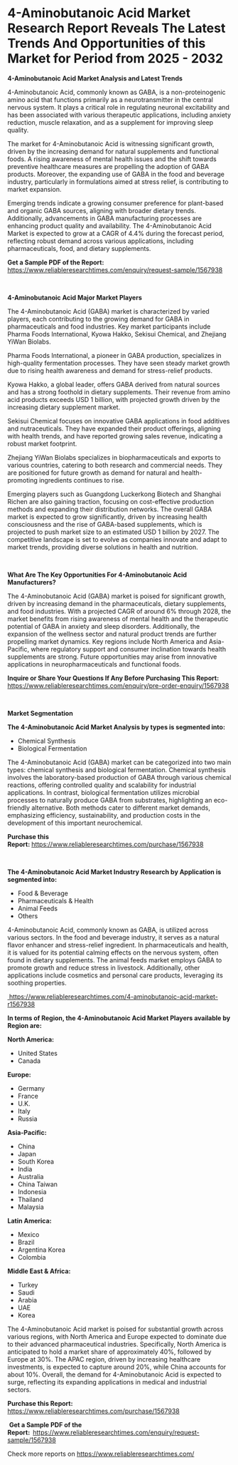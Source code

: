 <p><h1>4-Aminobutanoic Acid Market Research Report Reveals The Latest Trends And Opportunities of this Market for Period from 2025 - 2032</h1></p><p><strong>4-Aminobutanoic Acid Market Analysis and Latest Trends</strong></p>
<p><p>4-Aminobutanoic Acid, commonly known as GABA, is a non-proteinogenic amino acid that functions primarily as a neurotransmitter in the central nervous system. It plays a critical role in regulating neuronal excitability and has been associated with various therapeutic applications, including anxiety reduction, muscle relaxation, and as a supplement for improving sleep quality.</p><p>The market for 4-Aminobutanoic Acid is witnessing significant growth, driven by the increasing demand for natural supplements and functional foods. A rising awareness of mental health issues and the shift towards preventive healthcare measures are propelling the adoption of GABA products. Moreover, the expanding use of GABA in the food and beverage industry, particularly in formulations aimed at stress relief, is contributing to market expansion.</p><p>Emerging trends indicate a growing consumer preference for plant-based and organic GABA sources, aligning with broader dietary trends. Additionally, advancements in GABA manufacturing processes are enhancing product quality and availability. The 4-Aminobutanoic Acid Market is expected to grow at a CAGR of 4.4% during the forecast period, reflecting robust demand across various applications, including pharmaceuticals, food, and dietary supplements.</p></p>
<p><strong>Get a Sample PDF of the Report:&nbsp;</strong> <a href="https://www.reliableresearchtimes.com/enquiry/request-sample/1567938?utm_campaign=2230&utm_medium=2&utm_source=Github&utm_content=ia&utm_term=23032025&utm_id=4-aminobutanoic-acid">https://www.reliableresearchtimes.com/enquiry/request-sample/1567938</a></p>
<p>&nbsp;</p>
<p><strong>4-Aminobutanoic Acid Major Market Players</strong></p>
<p><p>The 4-Aminobutanoic Acid (GABA) market is characterized by varied players, each contributing to the growing demand for GABA in pharmaceuticals and food industries. Key market participants include Pharma Foods International, Kyowa Hakko, Sekisui Chemical, and Zhejiang YiWan Biolabs.</p><p>Pharma Foods International, a pioneer in GABA production, specializes in high-quality fermentation processes. They have seen steady market growth due to rising health awareness and demand for stress-relief products.</p><p>Kyowa Hakko, a global leader, offers GABA derived from natural sources and has a strong foothold in dietary supplements. Their revenue from amino acid products exceeds USD 1 billion, with projected growth driven by the increasing dietary supplement market.</p><p>Sekisui Chemical focuses on innovative GABA applications in food additives and nutraceuticals. They have expanded their product offerings, aligning with health trends, and have reported growing sales revenue, indicating a robust market footprint.</p><p>Zhejiang YiWan Biolabs specializes in biopharmaceuticals and exports to various countries, catering to both research and commercial needs. They are positioned for future growth as demand for natural and health-promoting ingredients continues to rise.</p><p>Emerging players such as Guangdong Luckerkong Biotech and Shanghai Richen are also gaining traction, focusing on cost-effective production methods and expanding their distribution networks. The overall GABA market is expected to grow significantly, driven by increasing health consciousness and the rise of GABA-based supplements, which is projected to push market size to an estimated USD 1 billion by 2027. The competitive landscape is set to evolve as companies innovate and adapt to market trends, providing diverse solutions in health and nutrition.</p></p>
<p>&nbsp;</p>
<p><strong>What Are The Key Opportunities For 4-Aminobutanoic Acid Manufacturers?</strong></p>
<p><p>The 4-Aminobutanoic Acid (GABA) market is poised for significant growth, driven by increasing demand in the pharmaceuticals, dietary supplements, and food industries. With a projected CAGR of around 6% through 2028, the market benefits from rising awareness of mental health and the therapeutic potential of GABA in anxiety and sleep disorders. Additionally, the expansion of the wellness sector and natural product trends are further propelling market dynamics. Key regions include North America and Asia-Pacific, where regulatory support and consumer inclination towards health supplements are strong. Future opportunities may arise from innovative applications in neuropharmaceuticals and functional foods.</p></p>
<p><strong>Inquire or Share Your Questions If Any Before Purchasing This Report:</strong> <a href="https://www.reliableresearchtimes.com/enquiry/pre-order-enquiry/1567938?utm_campaign=2230&utm_medium=2&utm_source=Github&utm_content=ia&utm_term=23032025&utm_id=4-aminobutanoic-acid">https://www.reliableresearchtimes.com/enquiry/pre-order-enquiry/1567938</a></p>
<p>&nbsp;</p>
<p><strong>Market Segmentation</strong></p>
<p><strong>The 4-Aminobutanoic Acid Market Analysis by types is segmented into:</strong></p>
<p><ul><li>Chemical Synthesis</li><li>Biological Fermentation</li></ul></p>
<p><p>The 4-Aminobutanoic Acid (GABA) market can be categorized into two main types: chemical synthesis and biological fermentation. Chemical synthesis involves the laboratory-based production of GABA through various chemical reactions, offering controlled quality and scalability for industrial applications. In contrast, biological fermentation utilizes microbial processes to naturally produce GABA from substrates, highlighting an eco-friendly alternative. Both methods cater to different market demands, emphasizing efficiency, sustainability, and production costs in the development of this important neurochemical.</p></p>
<p><strong>Purchase this Report:&nbsp;</strong><a href="https://www.reliableresearchtimes.com/purchase/1567938?utm_campaign=2230&utm_medium=2&utm_source=Github&utm_content=ia&utm_term=23032025&utm_id=4-aminobutanoic-acid">https://www.reliableresearchtimes.com/purchase/1567938</a></p>
<p>&nbsp;</p>
<p><strong>The 4-Aminobutanoic Acid Market Industry Research by Application is segmented into:</strong></p>
<p><ul><li>Food & Beverage</li><li>Pharmaceuticals & Health</li><li>Animal Feeds</li><li>Others</li></ul></p>
<p><p>4-Aminobutanoic Acid, commonly known as GABA, is utilized across various sectors. In the food and beverage industry, it serves as a natural flavor enhancer and stress-relief ingredient. In pharmaceuticals and health, it is valued for its potential calming effects on the nervous system, often found in dietary supplements. The animal feeds market employs GABA to promote growth and reduce stress in livestock. Additionally, other applications include cosmetics and personal care products, leveraging its soothing properties.</p></p>
<p><a href="https://www.reliableresearchtimes.com/4-aminobutanoic-acid-market-r1567938?utm_campaign=2230&utm_medium=2&utm_source=Github&utm_content=ia&utm_term=23032025&utm_id=4-aminobutanoic-acid">&nbsp;https://www.reliableresearchtimes.com/4-aminobutanoic-acid-market-r1567938</a></p>
<p><strong>In terms of Region, the 4-Aminobutanoic Acid Market Players available by Region are:</strong></p>
<p>
    <p> <strong> North America: </strong>
        <ul>
            <li>United States</li>
            <li>Canada</li>
        </ul>
        </p> 
    <p> <strong> Europe: </strong>
        <ul>
            <li>Germany</li>
            <li>France</li>
            <li>U.K.</li>
            <li>Italy</li>
            <li>Russia</li>
        </ul>
        </p> 
    <p> <strong> Asia-Pacific: </strong>
        <ul>
            <li>China</li>
            <li>Japan</li>
            <li>South Korea</li>
            <li>India</li>
            <li>Australia</li>
            <li>China Taiwan</li>
            <li>Indonesia</li>
            <li>Thailand</li>
            <li>Malaysia</li>
        </ul>
        </p> 
    <p> <strong> Latin America: </strong>
        <ul>
            <li>Mexico</li>
            <li>Brazil</li>
            <li>Argentina Korea</li>
            <li>Colombia</li>
        </ul>
        </p> 
    <p> <strong> Middle East & Africa: </strong>
        <ul>
            <li>Turkey</li>
            <li>Saudi</li>
            <li>Arabia</li>
            <li>UAE</li>
            <li>Korea</li>
        </ul>
    </p>
    </p>
<p><p>The 4-Aminobutanoic Acid market is poised for substantial growth across various regions, with North America and Europe expected to dominate due to their advanced pharmaceutical industries. Specifically, North America is anticipated to hold a market share of approximately 40%, followed by Europe at 30%. The APAC region, driven by increasing healthcare investments, is expected to capture around 20%, while China accounts for about 10%. Overall, the demand for 4-Aminobutanoic Acid is expected to surge, reflecting its expanding applications in medical and industrial sectors.</p></p>
<p><strong>Purchase this Report: </strong><a href="https://www.reliableresearchtimes.com/purchase/1567938?utm_campaign=2230&utm_medium=2&utm_source=Github&utm_content=ia&utm_term=23032025&utm_id=4-aminobutanoic-acid">https://www.reliableresearchtimes.com/purchase/1567938</a></p>
<p>&nbsp;<strong>Get a Sample PDF of the Report:&nbsp;&nbsp;</strong><a href="https://www.reliableresearchtimes.com/enquiry/request-sample/1567938?utm_campaign=2230&utm_medium=2&utm_source=Github&utm_content=ia&utm_term=23032025&utm_id=4-aminobutanoic-acid">https://www.reliableresearchtimes.com/enquiry/request-sample/1567938</a></p>
<p><strong></strong></p>
<p>Check more reports on <a href="https://www.reliableresearchtimes.com/?utm_campaign=2230&utm_medium=2&utm_source=Github&utm_content=ia&utm_term=23032025&utm_id=4-aminobutanoic-acid">https://www.reliableresearchtimes.com/</a></p>